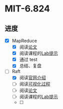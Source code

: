 # MIT-6.824

## 进度

- [x] MapReduce
  - [x] 阅读[论文](https://static.googleusercontent.com/media/research.google.com/zh-CN//archive/mapreduce-osdi04.pdf)
  - [x] 阅读课程的[Lab提示](https://pdos.csail.mit.edu/6.824/labs/lab-mr.html)
  - [x] 通过 test
  - [x] 总结、复盘
- [ ] Raft
  - [x] 阅读[官网介绍](https://raft.github.io/)
  - [ ] 阅读[可视化过程](https://thesecretlivesofdata.com/raft/)
  - [ ] 阅读[论文](https://pdos.csail.mit.edu/6.824/papers/raft-extended.pdf)
  - [ ] 阅读课程的[Lab提示](https://pdos.csail.mit.edu/6.824/labs/lab-raft.html)
  - [ ] 
